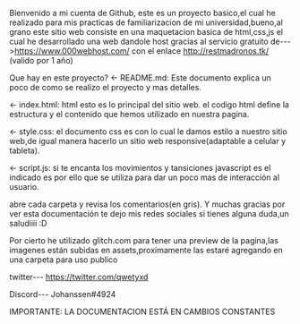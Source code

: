 Bienvenido  a mi cuenta de Github,
este es un proyecto basico,el cual he realizado para mis practicas de familiarizacion de mi universidad,bueno,al grano este sitio web consiste en una maquetacion basica de html,css,js
el cual he desarrollado una web dandole host gracias al servicio gratuito de--->https://www.000webhost.com/ con el enlace http://restmadronos.tk/ (valido por 1 año)

Que hay en este proyecto?
← README.md: Este documento explica un poco de como se realizo el proyecto y mas detalles.

← index.html: html esto es lo principal del sitio web. el codigo html define la estructura y el contenido que hemos utilizado en nuestra pagina.

← style.css: el documento css es con lo cual le damos estilo a nuestro sitio web,de igual manera hacerlo un sitio web responsive(adaptable a celular y tableta).

← script.js: si te encanta los movimientos y tansiciones javascript es el indicado es por ello que se utiliza para dar un poco mas de interacción al usuario.

abre cada carpeta y revisa los comentarios(en gris).
Y muchas gracias por ver esta documentación te dejo mis redes sociales si tienes alguna duda,un saludiiii :D

Por cierto he utilizado glitch.com para tener una preview de la pagina,las imagenes están subidas en assets,proximamente las estaré agregando en una carpeta para uso publico


twitter---
https://twitter.com/qwetyxd

Discord---
Johanssen#4924

IMPORTANTE: LA DOCUMENTACION ESTÁ EN CAMBIOS CONSTANTES
